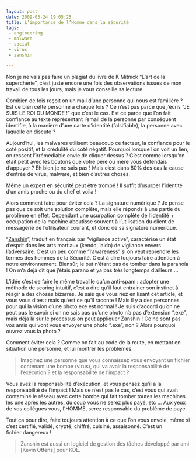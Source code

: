 ```yaml
---
layout: post
date: 2009-03-24 19:05:25
title: L’importance de l’Homme dans la sécurité
tags:
 - engineering
 - malware
 - social
 - virus
 - zanshin

---
```


Non je ne vais pas faire un plagiat du livre de K.Mitnick “L’art de la  supercherie”, c’est juste encore une fois des observations issues de mon travail  de tous les jours, mais je vous conseille sa lecture.

Combien de fois reçoit on un mail d’une personne qui nous est familière ? Est  ce bien cette personne a chaque fois ? Ce n’est pas parce que j’écris “JE SUIS  LE ROI DU MONDE !” que c’est le cas. Est ce parce que l’on fait confiance au  texte représentant l’email de la personne par conséquent identifie, à la manière  d’une carte d’identité (falsifiable), la personne avec laquelle on discute ?

Aujourd’hui, les malwares utilisent beaucoup ce facteur, la confiance pour le  coté positif, et la crédulité du coté négatif. Pourquoi lorsque l’on voit un  lien, on ressent l’irrémédiable envie de cliquer dessus ? C’est comme lorsqu’on  était petit avec les boutons que votre père ou mère vous défendais d’appuyer ?  Eh bien je ne sais pas ! Mais c’est dans 80% des cas la cause d’entrée de virus,  malware, et bien d’autres choses.

Même un expert en sécurité peut être trompé ! Il suffit d’usurper l’identité  d’un amis proche ou du chef et voila !

Alors comment faire pour éviter cela ? La signature numérique ? Je pense pas  que ce soit une solution complète, mais elle réponds à une partie du problème en  effet. Cependant une usurpation complète de l’identité + occupation de la  machine aboutisse souvent à l’utilisation du client de messagerie de  l’utilisateur courant, et donc de sa signature numérique.

“[Zanshin](http://zanshin.ceyreste.free.fr/nouveau/Zanshin.htm)”,  traduit en français par “vigilance active”, caractérise un état d’esprit dans  les arts martiaux (kendo, iaido) de vigilance envers l’adversaire. C’est un peu  comme “l’awareness” si on veut reprendre les termes des hommes de la Sécurité.  C’est à dire toujours faire attention à notre environnement. Biensûr, le but  n’étant pas de tomber dans la paranoïa ! On m’a déjà dit que j’étais parano et  ya pas très longtemps d’ailleurs …

L’idée c’est de faire le même travaille qu’un anti-spam : adopter une méthode  de scoring intuitif, c’est à dire qu’il faut entrainer son instinct à réagir à  des choses bizarres. Je sais que vous riez en lisant cet article, et vous vous  dites : mais qu’est ce qu’il raconte ! Mais il y a des personnes pour qui la  vision d’une photo.exe est normal ! Je suis d’accord qu’on ne peut pas le savoir  si on ne sais pas qu’une photo n’a pas d’extension “.exe”, mais déjà là sur le  processus on peut appliquer Zanshin ! Ce ne sont pas vos amis qui vont vous  envoyer une photo “.exe”, non ? Alors pourquoi ouvrez vous la photo ?

Comment éviter cela ? Comme on  fait au code de la route, en mettant en situation une personne, et lui montrer les problèmes.


> Imaginez une personne que vous connaissez vous envoyant un fichier contenant  une bombe (virus), qui va avoir la responsabilité de l’exécution ? et la  responsabilité de l’impact ?

Vous avez la responsabilité d’exécution, et vous pensez qu’il a la  responsabilité de l’impact ! Mais ce n’est pas le cas, c’est vous qui avait  contaminé le réseau avec cette bombe qui fait tomber toutes les machines les une  après les autres, du coup vous ne serez plus payé, etc … Aux yeux de vos  collègues vous, l'HOMME, serez responsable du problème de paye.


Tout ça pour dire, faite toujours attention à ce que l’on vous envoie, même  si c’est certifié, validé, crypté, chiffré, cuisiné, assaisonné. C’est un  fichier dangereux !


> Zanshin est aussi un logiciel de gestion des tâches développé par ami [Kevin  Ottens] pour KDE.
